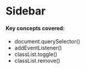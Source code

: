 # Sidebar

#### Key concepts covered:

* document.querySelector()
* addEventListener()
* classList.toggle()
* classList.remove()